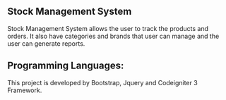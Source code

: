 ## Stock Management System

Stock Management System allows the user to track the products and orders. It also have categories and brands that user can manage and the user can generate reports.

## Programming Languages:

This project is developed by Bootstrap, Jquery and Codeigniter 3 Framework.
